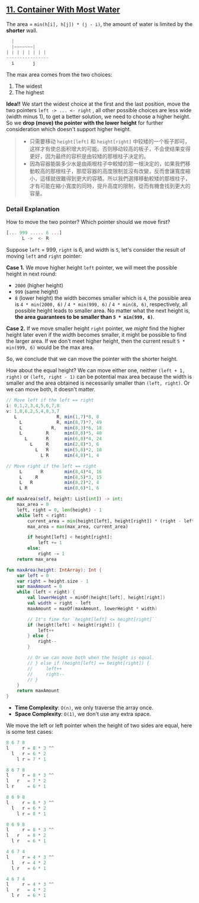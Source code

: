 ## [11. Container With Most Water](https://leetcode.com/problems/container-with-most-water/)

The area = `min(h[i], h[j]) * (j - i)`, the amount of water is limited by the **shorter** wall.
```js
  |
  |~~~~~~~|
| | | | | | | |
----------------
  i       j
```

The max area comes from the two choices:
1. The widest
2. The highest

**Idea!!** We start the widest choice at the first and the last position, move the two pointers `left -> ... <- right` , all other possible choices are less wide (width minus 1), to get a better solution, we need to choose a higher height. So we **drop (move) the pointer with the lower height** for further consideration which doesn't support higher height.

> - 只需要移动 `height[left]` 和 `height[right]` 中较矮的一个板子即可，这样才有使总面积增大的可能。否则移动较高的板子，不会使结果变得更好，因为最终的容积是由较矮的那根柱子决定的。
> - 因為容器能裝多少水是由兩根柱子中較矮的那一根決定的，如果我們移動較高的那根柱子，那麼容器的高度限制並沒有改變，反而會讓寬度縮小，這樣就很難得到更大的容積。所以我們選擇移動較矮的那根柱子，才有可能在縮小寬度的同時，提升高度的限制，從而有機會找到更大的容量。


### Detail Explanation
How to move the two pointer? Which pointer should we move first?

```js
[... 999 ..... 6 ...]
      L ->  <- R
```

Suppose `left` = 999, `right` is 6, and width is `5`, let's consider the result of moving `left` and `right` pointer:

**Case 1.** We move higher height `left` pointer, we will meet the possible height in next round:
  * `2000` (higher height)
  * `999` (same height)
  * `8` (lower height)
the width becomes smaller which is `4`, the possible area is `4 * min(2000, 6)` / `4 * min(999, 6)` / `4 * min(8, 6)`, respectively, all possible height leads to smaller area. No matter what the next height is, **the area guarantees to be smaller than `5 * min(999, 6)`**.

**Case 2.** If we move smaller height `right` pointer, we *might* find the higher height later even if the width becomes smaller, it might be possible to find the larger area. If we don't meet higher height, then the current result `5 * min(999, 6)` would be the max area.

So, we conclude that we can move the pointer with the shorter height.

How about the equal height? We can move either one, neither `(left + 1, right)` or `(left, right - 1)` can be potential max area because the width is smaller and the area obtained is necessarily smaller than `(left, right)`. Or we can move both, it doesn't matter.

```js
// Move left if the left == right
i: 0,1,2,3,4,5,6,7,8
v: 1,8,6,2,5,4,8,3,7
   L               R, min(1,7)*8, 8
     L             R, min(8,7)*7, 49
     L           R,   min(8,3)*6, 18
     L         R      min(8,8)*5, 40
       L       R      min(6,8)*4, 24
         L     R      min(2,8)*3, 6
           L   R      min(5,8)*2, 10
             L R      min(4,8)*1, 4

// Move right if the left == right
     L       R        min(8,4)*4, 16
     L     R          min(8,5)*3, 15
     L   R            min(8,2)*2, 4
     L R              min(8,6)*1, 6   
```

```python
def maxArea(self, height: List[int]) -> int:
    max_area = 0
    left, right = 0, len(height) - 1
    while left < right:
        current_area = min(height[left], height[right]) * (right - left)
        max_area = max(max_area, current_area)

        if height[left] < height[right]:
            left += 1
        else:
            right -= 1
    return max_area
```

```kotlin
fun maxArea(height: IntArray): Int {
    var left = 0
    var right = height.size - 1
    var maxAmount = 0
    while (left < right) {
        val lowerHeight = minOf(height[left], height[right])
        val width = right - left
        maxAmount = maxOf(maxAmount, lowerHeight * width)

        // It's fine for `height[left] <= height[right]``
        if (height[left] < height[right]) {
            left++
        } else {
            right--
        }

        // Or we can move both when the height is equal.
        // } else if (height[left] == height[right]) {
        //     left++
        //     right--
        // }
    }
    return maxAmount
}
```

* **Time Complexity**: `O(n)`, we only traverse the array once.
* **Space Complexity**: `O(1)`, we don't use any extra space.

We move the left or left pointer when the height of two sides are equal, here is some test cases:

```js
8 6 7 8
l     r = 8 * 3 ^^
  l   r = 6 * 2
    l r = 7 * 1

8 6 7 8
l     r = 8 * 3 ^^
l   r   = 7 * 2
l r     = 6 * 1

8 6 9 8
l     r = 8 * 3 ^^
  l   r = 6 * 2
    l r = 8 * 1

8 6 9 8
l     r = 8 * 3 ^^
l   r   = 8 * 2
  l r   = 6 * 1

4 6 7 4
l     r = 4 * 3 ^^
  l   r = 4 * 2
  l r   = 6 * 1

4 6 7 4
l     r = 4 * 3 ^^
l   r   = 4 * 2
  l r   = 6 * 1
```